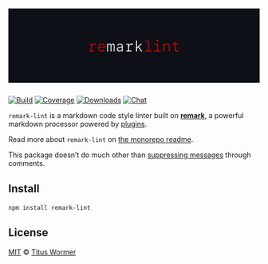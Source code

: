 # ![remark-lint][logo]

[![Build][build-badge]][build]
[![Coverage][coverage-badge]][coverage]
[![Downloads][downloads-badge]][downloads]
[![Chat][chat-badge]][chat]

`remark-lint` is a markdown code style linter built on [**remark**][remark], a
powerful markdown processor powered by [plugins][].

Read more about `remark-lint` on [the monorepo readme][repo].

This package doesn’t do much other than [suppressing messages][suppres] through
comments.

## Install

```sh
npm install remark-lint
```

## License

[MIT][license] © [Titus Wormer][author]

<!-- Definitions -->

[logo]: https://raw.githubusercontent.com/remarkjs/remark-lint/02295bc/logo.svg?sanitize=true

[build-badge]: https://img.shields.io/travis/remarkjs/remark-lint.svg

[build]: https://travis-ci.org/remarkjs/remark-lint

[coverage-badge]: https://img.shields.io/codecov/c/github/remarkjs/remark-lint.svg

[coverage]: https://codecov.io/github/remarkjs/remark-lint

[downloads-badge]: https://img.shields.io/npm/dm/remark-lint.svg

[downloads]: https://www.npmjs.com/package/remark-lint

[chat-badge]: https://img.shields.io/gitter/room/remarkjs/Lobby.svg

[chat]: https://gitter.im/remarkjs/Lobby

[repo]: https://github.com/remarkjs/remark-lint#readme

[remark]: https://github.com/remarkjs/remark

[plugins]: https://github.com/remarkjs/remark/blob/master/doc/plugins.md

[license]: https://github.com/remarkjs/remark-lint/blob/master/license

[author]: http://wooorm.com

[suppres]: https://github.com/remarkjs/remark-lint#configuring-remark-lint
